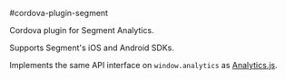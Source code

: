 #cordova-plugin-segment

Cordova plugin for Segment Analytics.

Supports Segment's iOS and Android SDKs.

Implements the same API interface on `window.analytics` as [Analytics.js][].

[Analytics.js]: https://segment.io/docs/libraries/analytics.js